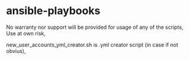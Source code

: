 # ansible-playbooks
No warranty nor support will be provided for usage of any of the scripts, Use at own risk,

new_user_accounts_yml_creator.sh is .yml creator script (in case if not obvius),
